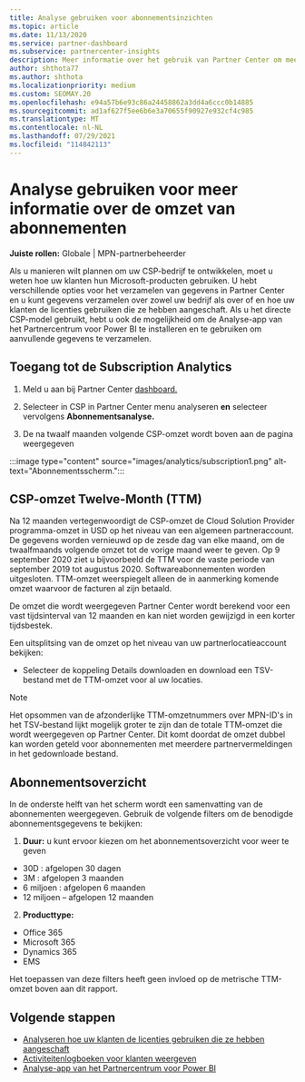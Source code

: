 ```yaml
---
title: Analyse gebruiken voor abonnementsinzichten
ms.topic: article
ms.date: 11/13/2020
ms.service: partner-dashboard
ms.subservice: partnercenter-insights
description: Meer informatie over het gebruik van Partner Center om meer inzicht te krijgen in uw bedrijf en hoe uw klanten de licenties gebruiken die u hebt aangeschaft.
author: shthota77
ms.author: shthota
ms.localizationpriority: medium
ms.custom: SEOMAY.20
ms.openlocfilehash: e94a57b6e93c86a24458862a3dd4a6ccc0b14885
ms.sourcegitcommit: ad1af627f5ee6b6e3a70655f90927e932cf4c985
ms.translationtype: MT
ms.contentlocale: nl-NL
ms.lasthandoff: 07/29/2021
ms.locfileid: "114842113"
---
```

# <a name="use-analytics-to-learn-more-about-subscription-revenue"></a>Analyse gebruiken voor meer informatie over de omzet van abonnementen

**Juiste rollen:** Globale | MPN-partnerbeheerder

Als u manieren wilt plannen om uw CSP-bedrijf te ontwikkelen, moet u weten hoe uw klanten hun Microsoft-producten gebruiken. U hebt verschillende opties voor het verzamelen van gegevens in Partner Center en u kunt gegevens verzamelen over zowel uw bedrijf als over of en hoe uw klanten de licenties gebruiken die ze hebben aangeschaft. Als u het directe CSP-model gebruikt, hebt u ook de mogelijkheid om de Analyse-app van het Partnercentrum voor Power BI te installeren en te gebruiken om aanvullende gegevens te verzamelen.

## <a name="access-to-the-subscription-analytics"></a>Toegang tot de Subscription Analytics

1. Meld u aan bij Partner Center [dashboard.](https://partner.microsoft.com/dashboard/home)
1. Selecteer in CSP in Partner Center menu analyseren **en** selecteer vervolgens **Abonnementsanalyse.**

1. De na twaalf maanden volgende CSP-omzet wordt boven aan de pagina weergegeven

:::image type="content" source="images/analytics/subscription1.png" alt-text="Abonnementsscherm.":::

## <a name="trailing-twelve-month-ttm-csp-revenue"></a>CSP-omzet Twelve-Month (TTM)

Na 12 maanden vertegenwoordigt de CSP-omzet de Cloud Solution Provider programma-omzet in USD op het niveau van een algemeen partneraccount. De gegevens worden vernieuwd op de zesde dag van elke maand, om de twaalfmaands volgende omzet tot de vorige maand weer te geven. Op 9 september 2020 ziet u bijvoorbeeld de TTM voor de vaste periode van september 2019 tot augustus 2020. Softwareabonnementen worden uitgesloten. TTM-omzet weerspiegelt alleen de in aanmerking komende omzet waarvoor de facturen al zijn betaald. 

De omzet die wordt weergegeven Partner Center wordt berekend voor een vast tijdsinterval van 12 maanden en kan niet worden gewijzigd in een korter tijdsbestek.

Een uitsplitsing van de omzet op het niveau van uw partnerlocatieaccount bekijken:

- Selecteer de koppeling Details downloaden en download een TSV-bestand met de TTM-omzet voor al uw locaties.

>[!NOTE] 
>Het opsommen van de afzonderlijke TTM-omzetnummers over MPN-ID's in het TSV-bestand lijkt mogelijk groter te zijn dan de totale TTM-omzet die wordt weergegeven op Partner Center. Dit komt doordat de omzet dubbel kan worden geteld voor abonnementen met meerdere partnervermeldingen in het gedownloade bestand.

## <a name="subscription-summary"></a>Abonnementsoverzicht

In de onderste helft van het scherm wordt een samenvatting van de abonnementen weergegeven. Gebruik de volgende filters om de benodigde abonnementsgegevens te bekijken:  

1. **Duur:** u kunt ervoor kiezen om het abonnementsoverzicht voor weer te geven 

- 30D : afgelopen 30 dagen
- 3M : afgelopen 3 maanden
- 6 miljoen : afgelopen 6 maanden
- 12 miljoen – afgelopen 12 maanden

2. **Producttype:**
 
- Office 365
- Microsoft 365
- Dynamics 365
- EMS

Het toepassen van deze filters heeft geen invloed op de metrische TTM-omzet boven aan dit rapport.


 
## <a name="next-steps"></a>Volgende stappen

- [Analyseren hoe uw klanten de licenties gebruiken die ze hebben aangeschaft](increasing-adoption-and-satisfaction.md)  
- [Activiteitenlogboeken voor klanten weergeven](activity-logs.md)
- [Analyse-app van het Partnercentrum voor Power BI](power-bi-app-for-direct-partners.md)







